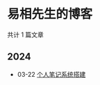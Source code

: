 # 易相先生的博客

共计 1 篇文章

## 2024

- 03-22 [个人笔记系统搭建](https://blog.yosefzhang.top/posts/%E4%B8%AA%E4%BA%BA%E7%AC%94%E8%AE%B0%E7%B3%BB%E7%BB%9F%E6%90%AD%E5%BB%BA/ "2024-03-22 10:48:08")

